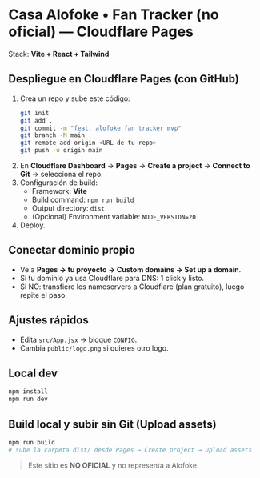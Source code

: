 # Casa Alofoke • Fan Tracker (no oficial) — Cloudflare Pages

Stack: **Vite + React + Tailwind**

## Despliegue en Cloudflare Pages (con GitHub)

1. Crea un repo y sube este código:
   ```bash
   git init
   git add .
   git commit -m "feat: alofoke fan tracker mvp"
   git branch -M main
   git remote add origin <URL-de-tu-repo>
   git push -u origin main
   ```
2. En **Cloudflare Dashboard** → **Pages** → **Create a project** → **Connect to Git** → selecciona el repo.
3. Configuración de build:
   - Framework: **Vite**
   - Build command: `npm run build`
   - Output directory: `dist`
   - (Opcional) Environment variable: `NODE_VERSION=20`
4. Deploy.

## Conectar dominio propio
- Ve a **Pages → tu proyecto → Custom domains → Set up a domain**.
- Si tu dominio ya usa Cloudflare para DNS: 1 click y listo.
- Si NO: transfiere los nameservers a Cloudflare (plan gratuito), luego repite el paso.

## Ajustes rápidos
- Edita `src/App.jsx` → bloque `CONFIG`.
- Cambia `public/logo.png` si quieres otro logo.

## Local dev
```bash
npm install
npm run dev
```

## Build local y subir sin Git (Upload assets)
```bash
npm run build
# sube la carpeta dist/ desde Pages → Create project → Upload assets
```

> Este sitio es **NO OFICIAL** y no representa a Alofoke.
